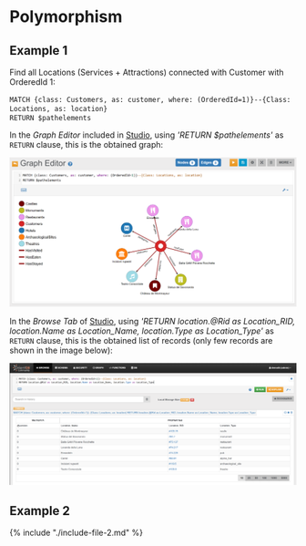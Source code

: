 
# Polymorphism 

## Example 1

Find all Locations (Services + Attractions) connected with Customer with OrderedId 1:

<pre><code class="lang-sql">MATCH {class: Customers, as: customer, where: (OrderedId=1)}--{Class: Locations, as: location} 
RETURN $pathelements
</code></pre>

In the _Graph Editor_ included in [Studio](../studio/README.md), using _'RETURN $pathelements'_ as `RETURN` clause, this is the obtained graph:

![](../../../images/demo-dbs/social-travel-agency/query_17_graph.png)

In the _Browse Tab_ of [Studio](../studio/README.md), using _'RETURN location.@Rid as Location_RID, location.Name as Location_Name, location.Type as Location_Type'_ as `RETURN` clause, this is the obtained list of records (only few records are shown in the image below):

![](../../../images/demo-dbs/social-travel-agency/query_17_browse.png)


## Example 2

{% include "./include-file-2.md" %}
